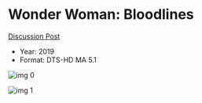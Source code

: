 # Wonder Woman: Bloodlines

[Discussion Post](https://www.avsforum.com/threads/bass-eq-for-filtered-movies.2995212/post-58678278)

* Year: 2019
* Format: DTS-HD MA 5.1

![img 0](https://i.imgur.com/5ISsTGb.jpg)

![img 1](https://i.imgur.com/27p68UI.png)

